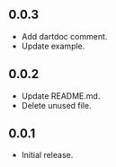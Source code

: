 ## 0.0.3

* Add dartdoc comment.
* Update example.

## 0.0.2

* Update README.md.
* Delete unused file.

## 0.0.1

* Initial release.
